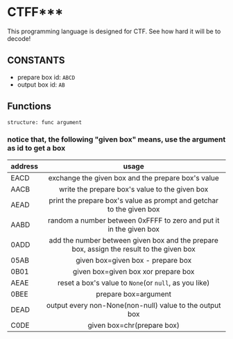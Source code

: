 # CTFF***
This programming language is designed for CTF.
See how hard it will be to decode!

## CONSTANTS
- prepare box id: `ABCD`
- output box id: `AB`

## Functions
`structure: func argument`
### notice that, the following "given box" means, use the argument as id to get a box
|  address   |    usage     |
|:-----------|:------------:|
|EACD|exchange the given box and the prepare box's value|
|AACB|write the prepare box's value to the given box|
|AEAD|print the prepare box's value as prompt and getchar to the given box|
|AABD|random a number between 0xFFFF to zero and put it in the given box|
|0ADD|add the number between given box and the prepare box, assign the result to the given box|
|05AB|given box=given box - prepare box|
|0B01|given box=given box xor prepare box|
|AEAE|reset a box's value to `None`(or `null`, as you like)|
|0BEE|prepare box=argument|
|DEAD|output every non-None(non-null) value to the output box|
|C0DE|given box=chr(prepare box)|